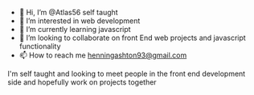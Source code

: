 - 👋 Hi, I’m @Atlas56 self taught 
- 👀 I’m interested in web development
- 🌱 I’m currently learning javascript
- 💞️ I’m looking to collaborate on front End web projects and javascript functionality
- 📫 How to reach me henningashton93@gmail.com


I'm self taught and looking to meet people in the front end development side and hopefully work on projects together
<!---
Atlas56/Atlas56 is a ✨ special ✨ repository because its `README.md` (this file) appears on your GitHub profile.
You can click the Preview link to take a look at your changes.
--->
